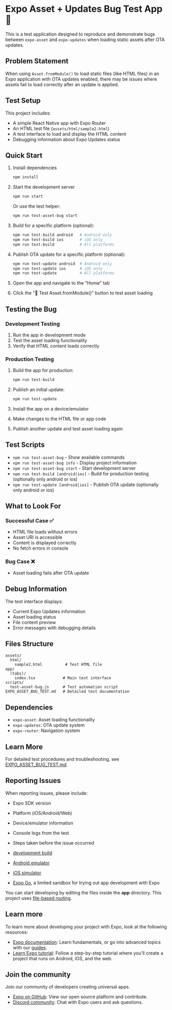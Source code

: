 # Expo Asset + Updates Bug Test App 🧪

This is a test application designed to reproduce and demonstrate bugs between `expo-asset` and `expo-updates` when loading static assets after OTA updates.

## Problem Statement

When using `Asset.fromModule()` to load static files (like HTML files) in an Expo application with OTA updates enabled, there may be issues where assets fail to load correctly after an update is applied.

## Test Setup

This project includes:
- A simple React Native app with Expo Router
- An HTML test file (`assets/html/sample2.html`)
- A test interface to load and display the HTML content
- Debugging information about Expo Updates status

## Quick Start

1. Install dependencies

   ```bash
   npm install
   ```

2. Start the development server

   ```bash
   npm run start
   ```

   Or use the test helper:

   ```bash
   npm run test-asset-bug start
   ```

3. Build for a specific platform (optional):

   ```bash
   npm run test-build android   # Android only
   npm run test-build ios       # iOS only
   npm run test-build           # All platforms
   ```

4. Publish OTA update for a specific platform (optional):

   ```bash
   npm run test-update android  # Android only
   npm run test-update ios      # iOS only
   npm run test-update          # All platforms
   ```

5. Open the app and navigate to the "Home" tab

6. Click the "🚀 Test Asset.fromModule()" button to test asset loading

## Testing the Bug

### Development Testing
1. Run the app in development mode
2. Test the asset loading functionality
3. Verify that HTML content loads correctly

### Production Testing
1. Build the app for production:
   ```bash
   npm run test-build
   ```

2. Publish an initial update:
   ```bash
   npm run test-update
   ```

3. Install the app on a device/emulator

4. Make changes to the HTML file or app code

5. Publish another update and test asset loading again

## Test Scripts

- `npm run test-asset-bug` - Show available commands
- `npm run test-asset-bug info` - Display project information
- `npm run test-asset-bug start` - Start development server
- `npm run test-build [android|ios]` - Build for production testing (optionally only android or ios)
- `npm run test-update [android|ios]` - Publish OTA update (optionally only android or ios)

## What to Look For

### Successful Case ✅
- HTML file loads without errors
- Asset URI is accessible
- Content is displayed correctly
- No fetch errors in console

### Bug Case ❌
- Asset loading fails after OTA update


## Debug Information

The test interface displays:
- Current Expo Updates information
- Asset loading status
- File content preview
- Error messages with debugging details

## Files Structure

```
assets/
  html/
    sample2.html          # Test HTML file
app/
  (tabs)/
    index.tsx            # Main test interface
scripts/
  test-asset-bug.js      # Test automation script
EXPO_ASSET_BUG_TEST.md   # Detailed test documentation
```

## Dependencies

- `expo-asset`: Asset loading functionality
- `expo-updates`: OTA update system
- `expo-router`: Navigation system

## Learn More

For detailed test procedures and troubleshooting, see [EXPO_ASSET_BUG_TEST.md](./EXPO_ASSET_BUG_TEST.md).

## Reporting Issues

When reporting issues, please include:
- Expo SDK version
- Platform (iOS/Android/Web)
- Device/emulator information
- Console logs from the test
- Steps taken before the issue occurred

- [development build](https://docs.expo.dev/develop/development-builds/introduction/)
- [Android emulator](https://docs.expo.dev/workflow/android-studio-emulator/)
- [iOS simulator](https://docs.expo.dev/workflow/ios-simulator/)
- [Expo Go](https://expo.dev/go), a limited sandbox for trying out app development with Expo

You can start developing by editing the files inside the **app** directory. This project uses [file-based routing](https://docs.expo.dev/router/introduction).

## Learn more

To learn more about developing your project with Expo, look at the following resources:

- [Expo documentation](https://docs.expo.dev/): Learn fundamentals, or go into advanced topics with our [guides](https://docs.expo.dev/guides).
- [Learn Expo tutorial](https://docs.expo.dev/tutorial/introduction/): Follow a step-by-step tutorial where you'll create a project that runs on Android, iOS, and the web.

## Join the community

Join our community of developers creating universal apps.

- [Expo on GitHub](https://github.com/expo/expo): View our open source platform and contribute.
- [Discord community](https://chat.expo.dev): Chat with Expo users and ask questions.

